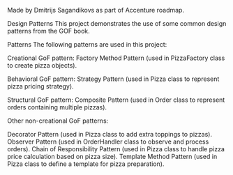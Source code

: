 Made by Dmitrijs Sagandikovs as part of Accenture roadmap.


Design Patterns
This project demonstrates the use of some common design patterns from the GOF book.

Patterns
The following patterns are used in this project:

Creational GoF pattern:
Factory Method Pattern (used in PizzaFactory class to create pizza objects).

Behavioral GoF pattern:
Strategy Pattern (used in Pizza class to represent pizza pricing strategy).

Structural GoF pattern:
Composite Pattern (used in Order class to represent orders containing multiple pizzas).

Other non-creational GoF patterns:

Decorator Pattern (used in Pizza class to add extra toppings to pizzas).
Observer Pattern (used in OrderHandler class to observe and process orders).
Chain of Responsibility Pattern (used in Pizza class to handle pizza price calculation based on pizza size).
Template Method Pattern (used in Pizza class to define a template for pizza preparation).
